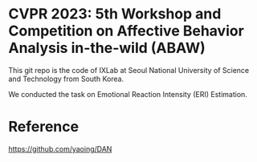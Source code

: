 # CVPR 2023: 5th Workshop and Competition on Affective Behavior Analysis in-the-wild (ABAW)

This git repo is the code of IXLab at Seoul National University of Science and Technology from South Korea.

We conducted the task on Emotional Reaction Intensity (ERI) Estimation.

# Reference
https://github.com/yaoing/DAN


